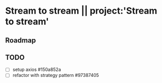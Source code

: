# Stream to stream || project:'Stream to stream'

## Roadmap

## TODO

  * [ ] setup axios  #150a852a
  * [ ] refactor with strategy pattern  #97387405
